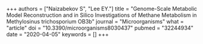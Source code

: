 +++
authors = ["Naizabekov S", "Lee EY."]
title = "Genome-Scale Metabolic Model Reconstruction and in Silico Investigations of Methane Metabolism in Methylosinus trichosporium OB3b"
journal = "Microorganisms"
what = "article"
doi = "10.3390/microorganisms8030437"
pubmed = "32244934"
date = "2020-04-05"
keywords = []
+++

